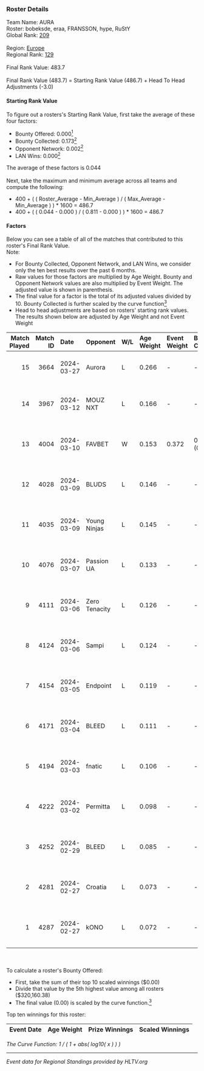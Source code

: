 ### Roster Details<br />
Team Name: AURA<br />
Roster: bobeksde, eraa, FRANSSON, hype, RuStY<br />
Global Rank: [209](../../standings_global_2024_08_14.md)<br />
<br />
Region: [Europe]( ../../standings_europe_2024_08_14.md)<br />
Regional Rank: [129]( ../../standings_europe_2024_08_14.md)<br />
<br />
Final Rank Value:  483.7<br />
<br />
Final Rank Value (483.7) = Starting Rank Value (486.7) + Head To Head Adjustments (-3.0)<br />

#### Starting Rank Value<br />
To figure out a rosters's Starting Rank Value, first take the average of these four factors:<br />
- Bounty Offered: 0.000[<sup>1</sup>](#table2)
- Bounty Collected: 0.173[<sup>2</sup>](#table1)
- Opponent Network: 0.002[<sup>2</sup>](#table1)
- LAN Wins: 0.000[<sup>2</sup>](#table1)

The average of these factors is 0.044<br />
<br />
Next, take the maximum and minimum average across all teams and compute the following:<br />
- 400 + ( ( Roster_Average - Min_Average ) / ( Max_Average - Min_Average ) ) * 1600 = 486.7
- 400 + ( ( 0.044 - 0.000 ) / ( 0.811 - 0.000 ) ) * 1600 = 486.7


#### Factors<br />
Below you can see a table of all of the matches that contributed to this roster's Final Rank Value.<br />
Note:<br />

- For Bounty Collected, Opponent Network, and LAN Wins, we consider only the ten best results over the past 6 months.
- Raw values for those factors are multiplied by Age Weight. Bounty and Opponent Network values are also multiplied by Event Weight. The adjusted value is shown in parenthesis.
- The final value for a factor is the total of its adjusted values divided by 10. Bounty Collected is further scaled by the curve function[<sup>3</sup>](#curveFunction)
- Head to head adjustments are based on rosters' starting rank values. The results shown below are adjusted by Age Weight and not Event Weight
<span id="table1"></span><br />


| Match Played | Match ID | Date       | Opponent      | W/L | Age Weight | Event Weight | Bounty Collected | Opponent Network | LAN Wins  | H2H Adj. | Roster                                 |
| -: | -: | :- | :- | :- | :- | :- | :- | :- | :- | -: | :- |
|           15 |     3664 | 2024-03-27 | Aurora        | L   | 0.266      | -            | -                | -                | -         |    -0.02 | bobeksde, eraa, FRANSSON, hype, RuStY  |
|           14 |     3967 | 2024-03-12 | MOUZ NXT      | L   | 0.166      | -            | -                | -                | -         |    -0.26 | bobeksde, eraa, Golden, Plopski, RuStY |
|           13 |     4004 | 2024-03-10 | FAVBET        | W   | 0.153      | 0.372        | 0.003 (0.000)    | 0.413 (0.024)    | 0 (0.000) |     4.02 | bobeksde, eraa, Golden, Plopski, RuStY |
|           12 |     4028 | 2024-03-09 | BLUDS         | L   | 0.146      | -            | -                | -                | -         |    -2.81 | bobeksde, eraa, Golden, Plopski, RuStY |
|           11 |     4035 | 2024-03-09 | Young Ninjas  | L   | 0.145      | -            | -                | -                | -         |    -0.77 | bobeksde, eraa, Golden, Plopski, RuStY |
|           10 |     4076 | 2024-03-07 | Passion UA    | L   | 0.133      | -            | -                | -                | -         |    -0.16 | bobeksde, eraa, Golden, Plopski, RuStY |
|            9 |     4111 | 2024-03-06 | Zero Tenacity | L   | 0.126      | -            | -                | -                | -         |    -0.15 | bobeksde, eraa, Golden, Plopski, RuStY |
|            8 |     4124 | 2024-03-06 | Sampi         | L   | 0.124      | -            | -                | -                | -         |    -0.43 | bobeksde, eraa, Golden, Plopski, RuStY |
|            7 |     4154 | 2024-03-05 | Endpoint      | L   | 0.119      | -            | -                | -                | -         |    -0.23 | bobeksde, eraa, Golden, Plopski, RuStY |
|            6 |     4171 | 2024-03-04 | BLEED         | L   | 0.111      | -            | -                | -                | -         |    -0.29 | bobeksde, eraa, Golden, Plopski, RuStY |
|            5 |     4194 | 2024-03-03 | fnatic        | L   | 0.106      | -            | -                | -                | -         |    -0.01 | bobeksde, eraa, Golden, Plopski, RuStY |
|            4 |     4222 | 2024-03-02 | Permitta      | L   | 0.098      | -            | -                | -                | -         |    -0.21 | bobeksde, eraa, Golden, Plopski, RuStY |
|            3 |     4252 | 2024-02-29 | BLEED         | L   | 0.085      | -            | -                | -                | -         |    -0.22 | bobeksde, eraa, Golden, Plopski, RuStY |
|            2 |     4281 | 2024-02-27 | Croatia       | L   | 0.073      | -            | -                | -                | -         |    -1.16 | bobeksde, eraa, Golden, Plopski, RuStY |
|            1 |     4287 | 2024-02-27 | kONO          | L   | 0.072      | -            | -                | -                | -         |    -0.27 | bobeksde, eraa, Golden, Plopski, RuStY |

<br />
<span id="table2"></span><br />
To calculate a roster's Bounty Offered:<br />

- First, take the sum of their top 10 scaled winnings ($0.00)
- Divide that value by the 5th highest value among all rosters ($320,160.38)
- The final value (0.00) is scaled by the curve function.[<sup>3</sup>](#curveFunction)

Top ten winnings for this roster:<br />

| Event Date | Age Weight | Prize Winnings | Scaled Winnings |
| :- | -: | :- | :- |


<span id="curveFunction"></span>_The Curve Function: 1 / ( 1 + abs( log10( x ) ) )_<br />

---
_Event data for Regional Standings provided by HLTV.org_<br />
